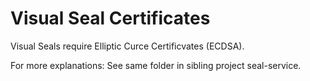 # Visual Seal Certificates

Visual Seals require Elliptic Curce Certificvates (ECDSA).

For more explanations: See same folder in sibling project seal-service.